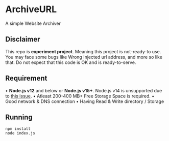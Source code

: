 # ArchiveURL
A simple Website Archiver

## Disclaimer
This repo is **__experiment project__**. Meaning this project is not-ready-to use. You may face some bugs like Wrong Injected url address, and more so like that. Do not expect that this code is OK and is ready-to-serve. 

## Requirement
• **__Node.js v12__** and below or **__Node.js v15+__**. Node.js v14 is unsupported due to [this issue](https://github.com/nodejs/node/issues/36364).
• Atleast 200-400 MB+ Free Storage Space is required.
• Good network & DNS connection
• Having Read & Write directory / Storage

## Running 
```
npm install
node index.js
```

